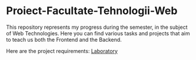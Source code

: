 # Proiect-Facultate-Tehnologii-Web

This repository represents my progress during the semester, in the subject of Web Technologies. Here you can find various tasks and projects that aim to teach us both the Frontend and the Backend.

Here are the project requirements:
<a href="https://docs.google.com/document/d/1t7uC3G0VhFtmkeNlNlrU_6Cy1rz-HEK7zgKcV5F_Xck/edit" target="_blank">Laboratory</a>
